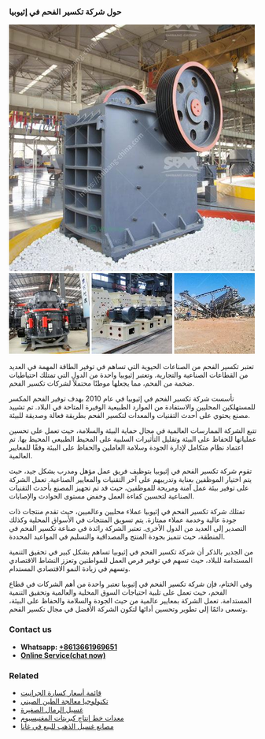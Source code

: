 <h3>حول شركة تكسير الفحم في إثيوبيا</h3><img src='1701850855.jpg' alt=''><p>تعتبر تكسير الفحم من الصناعات الحيوية التي تساهم في توفير الطاقة المهمة في العديد من القطاعات الصناعية والتجارية. وتعتبر إثيوبيا واحدة من الدول التي تمتلك احتياطيات ضخمة من الفحم، مما يجعلها موطنًا محتملاً لشركات تكسير الفحم.</p><p>تأسست شركة تكسير الفحم في إثيوبيا في عام 2010 بهدف توفير الفحم المكسر للمستهلكين المحليين والاستفادة من الموارد الطبيعية الوفيرة المتاحة في البلاد. تم تشييد مصنع يحتوي على أحدث التقنيات والمعدات لتكسير الفحم بطريقة فعالة وصديقة للبيئة.</p><p>تتبع الشركة الممارسات العالمية في مجال حماية البيئة والسلامة، حيث تعمل على تحسين عملياتها للحفاظ على البيئة وتقليل التأثيرات السلبية على المحيط الطبيعي المحيط بها. تم اعتماد نظام متكامل لإدارة الجودة وسلامة العاملين والحفاظ على البيئة وفقًا للمعايير العالمية.</p><p>تقوم شركة تكسير الفحم في إثيوبيا بتوظيف فريق عمل مؤهل ومدرب بشكل جيد، حيث يتم اختيار الموظفين بعناية وتدريبهم على آخر التقنيات والمعايير الصناعية. تعمل الشركة على توفير بيئة عمل آمنة ومريحة للموظفين، حيث قد تم تجهيز المصنع بأحدث التقنيات الصناعية لتحسين كفاءة العمل وخفض مستوى الحوادث والإصابات.</p><p>تمتلك شركة تكسير الفحم في إثيوبيا عملاء محليين وعالميين، حيث تقدم منتجات ذات جودة عالية وخدمة عملاء ممتازة. يتم تسويق المنتجات في الأسواق المحلية وكذلك التصدير إلى العديد من الدول الأخرى. تعتبر الشركة رائدة في صناعة تكسير الفحم في المنطقة، حيث تتميز بجودة المنتج والمصداقية والتسليم في المواعيد المحددة.</p><p>من الجدير بالذكر أن شركة تكسير الفحم في إثيوبيا تساهم بشكل كبير في تحقيق التنمية المستدامة للبلاد، حيث تسهم في توفير فرص العمل للمواطنين وتعزز النشاط الاقتصادي وتسهم في زيادة النمو الاقتصادي المستدام.</p><p>وفي الختام، فإن شركة تكسير الفحم في إثيوبيا تعتبر واحدة من أهم الشركات في قطاع الفحم، حيث تعمل على تلبية احتياجات السوق المحلية والعالمية وتحقيق التنمية المستدامة. تعمل الشركة بمعايير عالمية من حيث الجودة والسلامة والحفاظ على البيئة، وتسعى دائمًا إلى تطوير وتحسين أدائها لتكون الشركة الأفضل في مجال تكسير الفحم.</p><h3>Contact us</h3><ul><li><strong>Whatsapp:&nbsp;<a href="https://wa.me/8613661969651">+8613661969651</a></strong></li><li><a href="https://swt.shibang-china.com/?git&amp;zhl&amp;حول شركة تكسير الفحم في إثيوبيا"><strong>Online Service(chat now)</strong></a></li></ul><h3>Related</h3><ul><li><a href='قائمة أسعار كسارة الجرانيت.md'>قائمة أسعار كسارة الجرانيت</a></li><li><a href='تكنولوجيا معالجة الطين الصيني.md'>تكنولوجيا معالجة الطين الصيني</a></li><li><a href='غسيل الرمال الصغيرة.md'>غسيل الرمال الصغيرة</a></li><li><a href='معدات خط إنتاج كبريتات المغنيسيوم.md'>معدات خط إنتاج كبريتات المغنيسيوم</a></li><li><a href='مصانع غسيل الذهب للبيع في غانا.md'>مصانع غسيل الذهب للبيع في غانا</a></li></ul>